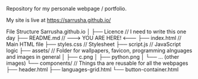 Repository for my personale webpage / portfolio.

My site is live at https://sarrusha.github.io/

File Structure
Sarrusha.github.io
│
├── Licence          // I need to write this one day
├── README.md        // ---> YOU ARE HERE! <---
├── index.html       // Main HTML file
├── styles.css       // Stylesheet
├── script.js        // JavaScript logic
├── assets/          // Folder for wallpapers, favicon, programming alnguages and images in general
│   ├── c.png
│   ├── python.png
│   └── ... (other images)
└── components/      // Things tha are reusable for all the webpages
    ├── header.html
    ├── languages-grid.html
    └── button-container.html
